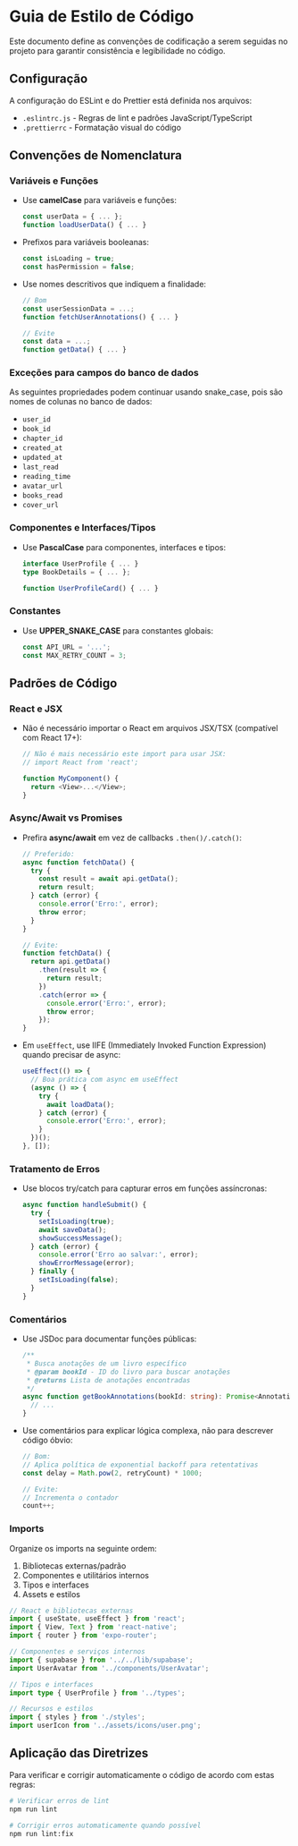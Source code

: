 # Guia de Estilo de Código

Este documento define as convenções de codificação a serem seguidas no projeto para garantir consistência e legibilidade no código.

## Configuração

A configuração do ESLint e do Prettier está definida nos arquivos:
- `.eslintrc.js` - Regras de lint e padrões JavaScript/TypeScript
- `.prettierrc` - Formatação visual do código

## Convenções de Nomenclatura

### Variáveis e Funções

- Use **camelCase** para variáveis e funções:
  ```typescript
  const userData = { ... };
  function loadUserData() { ... }
  ```

- Prefixos para variáveis booleanas:
  ```typescript
  const isLoading = true;
  const hasPermission = false;
  ```

- Use nomes descritivos que indiquem a finalidade:
  ```typescript
  // Bom
  const userSessionData = ...;
  function fetchUserAnnotations() { ... }

  // Evite
  const data = ...;
  function getData() { ... }
  ```

### Exceções para campos do banco de dados

As seguintes propriedades podem continuar usando snake_case, pois são nomes de colunas no banco de dados:
- `user_id`
- `book_id`
- `chapter_id`
- `created_at`
- `updated_at`
- `last_read`
- `reading_time`
- `avatar_url`
- `books_read`
- `cover_url`

### Componentes e Interfaces/Tipos

- Use **PascalCase** para componentes, interfaces e tipos:
  ```typescript
  interface UserProfile { ... }
  type BookDetails = { ... };

  function UserProfileCard() { ... }
  ```

### Constantes

- Use **UPPER_SNAKE_CASE** para constantes globais:
  ```typescript
  const API_URL = '...';
  const MAX_RETRY_COUNT = 3;
  ```

## Padrões de Código

### React e JSX

- Não é necessário importar o React em arquivos JSX/TSX (compatível com React 17+):
  ```typescript
  // Não é mais necessário este import para usar JSX:
  // import React from 'react';
  
  function MyComponent() {
    return <View>...</View>;
  }
  ```

### Async/Await vs Promises

- Prefira **async/await** em vez de callbacks `.then()/.catch()`:

  ```typescript
  // Preferido:
  async function fetchData() {
    try {
      const result = await api.getData();
      return result;
    } catch (error) {
      console.error('Erro:', error);
      throw error;
    }
  }

  // Evite:
  function fetchData() {
    return api.getData()
      .then(result => {
        return result;
      })
      .catch(error => {
        console.error('Erro:', error);
        throw error;
      });
  }
  ```

- Em `useEffect`, use IIFE (Immediately Invoked Function Expression) quando precisar de async:

  ```typescript
  useEffect(() => {
    // Boa prática com async em useEffect
    (async () => {
      try {
        await loadData();
      } catch (error) {
        console.error('Erro:', error);
      }
    })();
  }, []);
  ```

### Tratamento de Erros

- Use blocos try/catch para capturar erros em funções assíncronas:

  ```typescript
  async function handleSubmit() {
    try {
      setIsLoading(true);
      await saveData();
      showSuccessMessage();
    } catch (error) {
      console.error('Erro ao salvar:', error);
      showErrorMessage(error);
    } finally {
      setIsLoading(false);
    }
  }
  ```

### Comentários

- Use JSDoc para documentar funções públicas:

  ```typescript
  /**
   * Busca anotações de um livro específico
   * @param bookId - ID do livro para buscar anotações
   * @returns Lista de anotações encontradas
   */
  async function getBookAnnotations(bookId: string): Promise<Annotation[]> {
    // ...
  }
  ```

- Use comentários para explicar lógica complexa, não para descrever código óbvio:

  ```typescript
  // Bom:
  // Aplica política de exponential backoff para retentativas
  const delay = Math.pow(2, retryCount) * 1000;
  
  // Evite:
  // Incrementa o contador
  count++;
  ```

### Imports

Organize os imports na seguinte ordem:
1. Bibliotecas externas/padrão
2. Componentes e utilitários internos
3. Tipos e interfaces
4. Assets e estilos

```typescript
// React e bibliotecas externas
import { useState, useEffect } from 'react';
import { View, Text } from 'react-native';
import { router } from 'expo-router';

// Componentes e serviços internos
import { supabase } from '../../lib/supabase';
import UserAvatar from '../components/UserAvatar';

// Tipos e interfaces
import type { UserProfile } from '../types';

// Recursos e estilos 
import { styles } from './styles';
import userIcon from '../assets/icons/user.png';
```

## Aplicação das Diretrizes

Para verificar e corrigir automaticamente o código de acordo com estas regras:

```bash
# Verificar erros de lint
npm run lint

# Corrigir erros automaticamente quando possível
npm run lint:fix
``` 